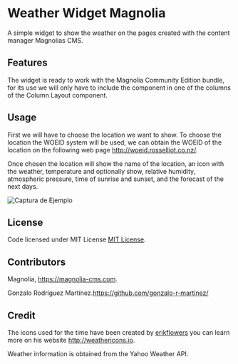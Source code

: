 # Weather Widget Magnolia

A simple widget to show the weather on the pages created with the content manager Magnolias CMS.

## Features

The widget is ready to work with the Magnolia Community Edition bundle, for its use we will only have to include the component in one of the columns of the Column Layout component.

## Usage

First we will have to choose the location we want to show. To choose the location the WOEID system will be used, we can obtain the WOEID of the location on the following web page http://woeid.rosselliot.co.nz/.

Once chosen the location will show the name of the location, an icon with the weather, temperature and optionally show, relative humidity, atmospheric pressure, time of sunrise and sunset, and the forecast of the next days.

![Captura de Ejemplo ](https://github.com/gonzalo-r-martinez/test/blob/master/webresources/screenshots/Screenshot1.png "Captura de Ejemplo")

## License

Code licensed under MIT License [MIT License](http://opensource.org/licenses/mit-license.html "MIT License").

## Contributors

Magnolia, https://magnolia-cms.com.

Gonzalo Rodríguez Martínez.https://github.com/gonzalo-r-martinez/

## Credit

The icons used for the time have been created by [erikflowers](https://github.com/erikflowers "erikflowers") you can learn more on his website http://weathericons.io.

Weather information is obtained from the Yahoo Weather API.

